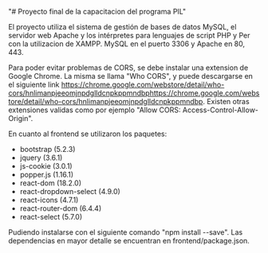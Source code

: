 "# Proyecto final de la capacitacion del programa PIL" 

El proyecto utiliza el sistema de gestión de bases de datos MySQL, el servidor web Apache y los intérpretes para lenguajes de script PHP y Per con la utilizacion de XAMPP. MySQL en el puerto 3306 y Apache en 80, 443. 

Para poder evitar problemas de CORS, se debe instalar una extension de Google Chrome. La misma se llama "Who CORS", y puede descargarse en el siguiente link https://chrome.google.com/webstore/detail/who-cors/hnlimanpjeeomjnpdglldcnpkppmndbphttps://chrome.google.com/webstore/detail/who-cors/hnlimanpjeeomjnpdglldcnpkppmndbp. Existen otras extensiones validas como por ejemplo "Allow CORS: Access-Control-Allow-Origin".

En cuanto al frontend se utilizaron los paquetes:
- bootstrap (5.2.3)
- jquery (3.6.1)
- js-cookie (3.0.1)
- popper.js (1.16.1)
- react-dom (18.2.0)
- react-dropdown-select (4.9.0)
- react-icons (4.7.1)
- react-router-dom (6.4.4)
- react-select (5.7.0)

Pudiendo instalarse con el siguiente comando "npm install <paquete> --save". Las dependencias en mayor detalle se encuentran en frontend/package.json. 